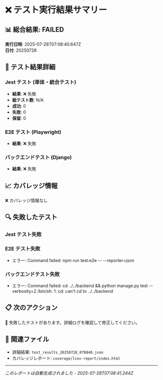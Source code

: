 # ❌ テスト実行結果サマリー

## 📊 総合結果: FAILED

**実行日時**: 2025-07-28T07:08:40.647Z  
**日付**: 20250728

## 🧪 テスト結果詳細

### Jest テスト (単体・統合テスト)
- **結果**: ❌ 失敗
- **総テスト数**: N/A
- **成功**: 0
- **失敗**: 0
- **保留**: 0

### E2E テスト (Playwright)
- **結果**: ❌ 失敗

### バックエンドテスト (Django)
- **結果**: ❌ 失敗

## 📈 カバレッジ情報
❌ カバレッジ情報なし

## 🔍 失敗したテスト
### Jest テスト失敗
### E2E テスト失敗
- エラー: Command failed: npm run test:e2e -- --reporter=json
### バックエンドテスト失敗
- エラー: Command failed: cd ../../backend && python manage.py test --verbosity=2
/bin/sh: 1: cd: can't cd to ../../backend


## 📋 次のアクション
🚨 失敗したテストがあります。詳細ログを確認して修正してください。

## 📁 関連ファイル
- 詳細結果: `test_results_20250728_070840.json`
- カバレッジレポート: `coverage/lcov-report/index.html`

---
*このレポートは自動生成されました - 2025-07-28T07:08:41.244Z*
